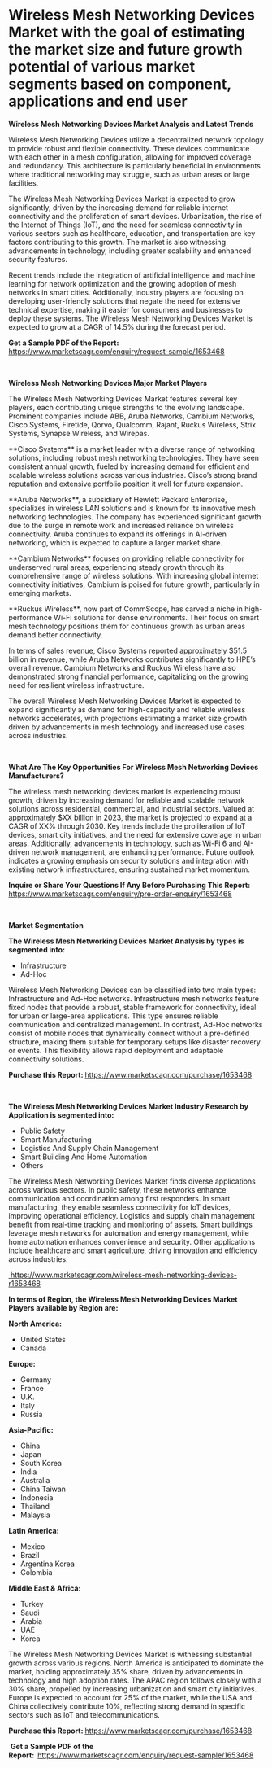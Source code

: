 <p><h1>Wireless Mesh Networking Devices Market with the goal of estimating the market size and future growth potential of various market segments based on component, applications and end user</h1></p><p><strong>Wireless Mesh Networking Devices Market Analysis and Latest Trends</strong></p>
<p><p>Wireless Mesh Networking Devices utilize a decentralized network topology to provide robust and flexible connectivity. These devices communicate with each other in a mesh configuration, allowing for improved coverage and redundancy. This architecture is particularly beneficial in environments where traditional networking may struggle, such as urban areas or large facilities. </p><p>The Wireless Mesh Networking Devices Market is expected to grow significantly, driven by the increasing demand for reliable internet connectivity and the proliferation of smart devices. Urbanization, the rise of the Internet of Things (IoT), and the need for seamless connectivity in various sectors such as healthcare, education, and transportation are key factors contributing to this growth. The market is also witnessing advancements in technology, including greater scalability and enhanced security features.</p><p>Recent trends include the integration of artificial intelligence and machine learning for network optimization and the growing adoption of mesh networks in smart cities. Additionally, industry players are focusing on developing user-friendly solutions that negate the need for extensive technical expertise, making it easier for consumers and businesses to deploy these systems. The Wireless Mesh Networking Devices Market is expected to grow at a CAGR of 14.5% during the forecast period.</p></p>
<p><strong>Get a Sample PDF of the Report:&nbsp;</strong> <a href="https://www.marketscagr.com/enquiry/request-sample/1653468?utm_campaign=2136&utm_medium=2&utm_source=Github&utm_content=ia&utm_term=18042025&utm_id=wireless-mesh-networking-devices">https://www.marketscagr.com/enquiry/request-sample/1653468</a></p>
<p>&nbsp;</p>
<p><strong>Wireless Mesh Networking Devices Major Market Players</strong></p>
<p><p>The Wireless Mesh Networking Devices Market features several key players, each contributing unique strengths to the evolving landscape. Prominent companies include ABB, Aruba Networks, Cambium Networks, Cisco Systems, Firetide, Qorvo, Qualcomm, Rajant, Ruckus Wireless, Strix Systems, Synapse Wireless, and Wirepas.</p><p>**Cisco Systems** is a market leader with a diverse range of networking solutions, including robust mesh networking technologies. They have seen consistent annual growth, fueled by increasing demand for efficient and scalable wireless solutions across various industries. Cisco’s strong brand reputation and extensive portfolio position it well for future expansion.</p><p>**Aruba Networks**, a subsidiary of Hewlett Packard Enterprise, specializes in wireless LAN solutions and is known for its innovative mesh networking technologies. The company has experienced significant growth due to the surge in remote work and increased reliance on wireless connectivity. Aruba continues to expand its offerings in AI-driven networking, which is expected to capture a larger market share.</p><p>**Cambium Networks** focuses on providing reliable connectivity for underserved rural areas, experiencing steady growth through its comprehensive range of wireless solutions. With increasing global internet connectivity initiatives, Cambium is poised for future growth, particularly in emerging markets.</p><p>**Ruckus Wireless**, now part of CommScope, has carved a niche in high-performance Wi-Fi solutions for dense environments. Their focus on smart mesh technology positions them for continuous growth as urban areas demand better connectivity.</p><p>In terms of sales revenue, Cisco Systems reported approximately $51.5 billion in revenue, while Aruba Networks contributes significantly to HPE’s overall revenue. Cambium Networks and Ruckus Wireless have also demonstrated strong financial performance, capitalizing on the growing need for resilient wireless infrastructure.</p><p>The overall Wireless Mesh Networking Devices Market is expected to expand significantly as demand for high-capacity and reliable wireless networks accelerates, with projections estimating a market size growth driven by advancements in mesh technology and increased use cases across industries.</p></p>
<p>&nbsp;</p>
<p><strong>What Are The Key Opportunities For Wireless Mesh Networking Devices Manufacturers?</strong></p>
<p><p>The wireless mesh networking devices market is experiencing robust growth, driven by increasing demand for reliable and scalable network solutions across residential, commercial, and industrial sectors. Valued at approximately $XX billion in 2023, the market is projected to expand at a CAGR of XX% through 2030. Key trends include the proliferation of IoT devices, smart city initiatives, and the need for extensive coverage in urban areas. Additionally, advancements in technology, such as Wi-Fi 6 and AI-driven network management, are enhancing performance. Future outlook indicates a growing emphasis on security solutions and integration with existing network infrastructures, ensuring sustained market momentum.</p></p>
<p><strong>Inquire or Share Your Questions If Any Before Purchasing This Report:</strong> <a href="https://www.marketscagr.com/enquiry/pre-order-enquiry/1653468?utm_campaign=2136&utm_medium=2&utm_source=Github&utm_content=ia&utm_term=18042025&utm_id=wireless-mesh-networking-devices">https://www.marketscagr.com/enquiry/pre-order-enquiry/1653468</a></p>
<p>&nbsp;</p>
<p><strong>Market Segmentation</strong></p>
<p><strong>The Wireless Mesh Networking Devices Market Analysis by types is segmented into:</strong></p>
<p><ul><li>Infrastructure</li><li>Ad-Hoc</li></ul></p>
<p><p>Wireless Mesh Networking Devices can be classified into two main types: Infrastructure and Ad-Hoc networks. Infrastructure mesh networks feature fixed nodes that provide a robust, stable framework for connectivity, ideal for urban or large-area applications. This type ensures reliable communication and centralized management. In contrast, Ad-Hoc networks consist of mobile nodes that dynamically connect without a pre-defined structure, making them suitable for temporary setups like disaster recovery or events. This flexibility allows rapid deployment and adaptable connectivity solutions.</p></p>
<p><strong>Purchase this Report:&nbsp;</strong><a href="https://www.marketscagr.com/purchase/1653468?utm_campaign=2136&utm_medium=2&utm_source=Github&utm_content=ia&utm_term=18042025&utm_id=wireless-mesh-networking-devices">https://www.marketscagr.com/purchase/1653468</a></p>
<p>&nbsp;</p>
<p><strong>The Wireless Mesh Networking Devices Market Industry Research by Application is segmented into:</strong></p>
<p><ul><li>Public Safety</li><li>Smart Manufacturing</li><li>Logistics And Supply Chain Management</li><li>Smart Building And Home Automation</li><li>Others</li></ul></p>
<p><p>The Wireless Mesh Networking Devices Market finds diverse applications across various sectors. In public safety, these networks enhance communication and coordination among first responders. In smart manufacturing, they enable seamless connectivity for IoT devices, improving operational efficiency. Logistics and supply chain management benefit from real-time tracking and monitoring of assets. Smart buildings leverage mesh networks for automation and energy management, while home automation enhances convenience and security. Other applications include healthcare and smart agriculture, driving innovation and efficiency across industries.</p></p>
<p><a href="https://www.marketscagr.com/wireless-mesh-networking-devices-r1653468?utm_campaign=2136&utm_medium=2&utm_source=Github&utm_content=ia&utm_term=18042025&utm_id=wireless-mesh-networking-devices">&nbsp;https://www.marketscagr.com/wireless-mesh-networking-devices-r1653468</a></p>
<p><strong>In terms of Region, the Wireless Mesh Networking Devices Market Players available by Region are:</strong></p>
<p>
    <p> <strong> North America: </strong>
        <ul>
            <li>United States</li>
            <li>Canada</li>
        </ul>
        </p> 
    <p> <strong> Europe: </strong>
        <ul>
            <li>Germany</li>
            <li>France</li>
            <li>U.K.</li>
            <li>Italy</li>
            <li>Russia</li>
        </ul>
        </p> 
    <p> <strong> Asia-Pacific: </strong>
        <ul>
            <li>China</li>
            <li>Japan</li>
            <li>South Korea</li>
            <li>India</li>
            <li>Australia</li>
            <li>China Taiwan</li>
            <li>Indonesia</li>
            <li>Thailand</li>
            <li>Malaysia</li>
        </ul>
        </p> 
    <p> <strong> Latin America: </strong>
        <ul>
            <li>Mexico</li>
            <li>Brazil</li>
            <li>Argentina Korea</li>
            <li>Colombia</li>
        </ul>
        </p> 
    <p> <strong> Middle East & Africa: </strong>
        <ul>
            <li>Turkey</li>
            <li>Saudi</li>
            <li>Arabia</li>
            <li>UAE</li>
            <li>Korea</li>
        </ul>
    </p>
    </p>
<p><p>The Wireless Mesh Networking Devices Market is witnessing substantial growth across various regions. North America is anticipated to dominate the market, holding approximately 35% share, driven by advancements in technology and high adoption rates. The APAC region follows closely with a 30% share, propelled by increasing urbanization and smart city initiatives. Europe is expected to account for 25% of the market, while the USA and China collectively contribute 10%, reflecting strong demand in specific sectors such as IoT and telecommunications.</p></p>
<p><strong>Purchase this Report: </strong><a href="https://www.marketscagr.com/purchase/1653468?utm_campaign=2136&utm_medium=2&utm_source=Github&utm_content=ia&utm_term=18042025&utm_id=wireless-mesh-networking-devices">https://www.marketscagr.com/purchase/1653468</a></p>
<p>&nbsp;<strong>Get a Sample PDF of the Report:&nbsp;&nbsp;</strong><a href="https://www.marketscagr.com/enquiry/request-sample/1653468?utm_campaign=2136&utm_medium=2&utm_source=Github&utm_content=ia&utm_term=18042025&utm_id=wireless-mesh-networking-devices">https://www.marketscagr.com/enquiry/request-sample/1653468</a></p>
<p><strong></strong></p>
<p><p></p><p></p><p></p></p>